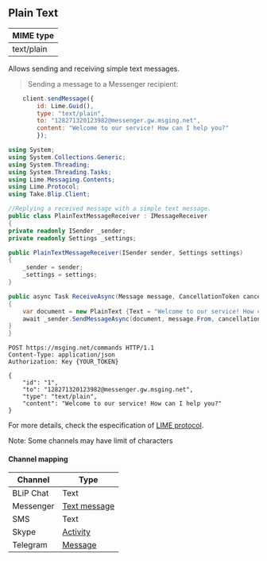 ## Plain Text
| MIME type                |
|--------------------------|
| text/plain               |

Allows sending and receiving simple text messages.

> Sending a message to a Messenger recipient:

```javascript
    client.sendMessage({
        id: Lime.Guid(),
        type: "text/plain",
        to: "128271320123982@messenger.gw.msging.net",
        content: "Welcome to our service! How can I help you?"
        });
```

```csharp
using System;
using System.Collections.Generic;
using System.Threading;
using System.Threading.Tasks;
using Lime.Messaging.Contents;
using Lime.Protocol;
using Take.Blip.Client;

//Replying a received message with a simple text message.
public class PlainTextMessageReceiver : IMessageReceiver
{
private readonly ISender _sender;
private readonly Settings _settings;

public PlainTextMessageReceiver(ISender sender, Settings settings)
{
    _sender = sender;
    _settings = settings;
}

public async Task ReceiveAsync(Message message, CancellationToken cancellationToken)
{
    var document = new PlainText {Text = "Welcome to our service! How can I help you?"};
    await _sender.SendMessageAsync(document, message.From, cancellationToken);
}
}
```

```http
POST https://msging.net/commands HTTP/1.1
Content-Type: application/json
Authorization: Key {YOUR_TOKEN}

{
    "id": "1",
    "to": "128271320123982@messenger.gw.msging.net",
    "type": "text/plain",
    "content": "Welcome to our service! How can I help you?"
}
```

For more details, check the especification of [LIME protocol](http://limeprotocol.org/content-types.html#text).

<aside class="notice">
Note: Some channels may have limit of characters
</aside>

#### Channel mapping

| Channel              | Type                    | 
|----------------------|-------------------------|
| BLiP Chat            | Text                   |
| Messenger            | [Text message](https://developers.facebook.com/docs/messenger-platform/send-api-reference/text-message)|
| SMS                  | Text                   |
| Skype                | [Activity](https://docs.botframework.com/en-us/skype/chat/#sending-messages-1)|
| Telegram             | [Message](https://core.telegram.org/bots/api#message)|

